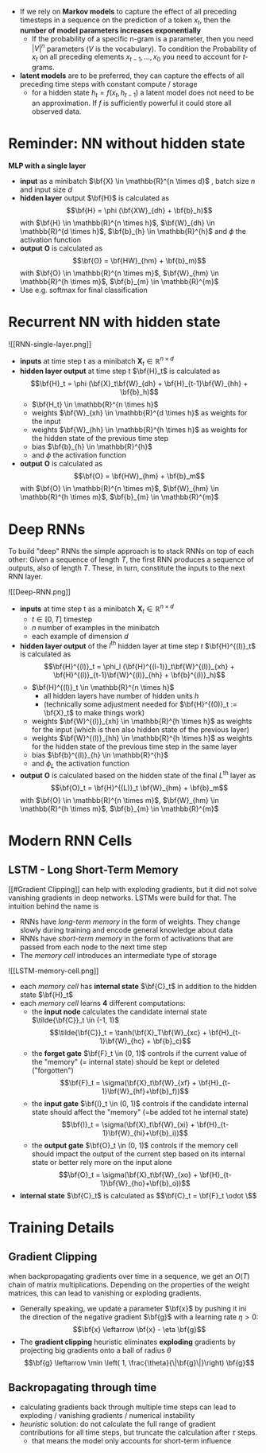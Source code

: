 - If we rely on **Markov models** to capture the effect of all preceding timesteps in a sequence on the prediction of a token $x_t$, then the **number of model parameters increases exponentially** 
	- If the probability of a specific n-gram is a parameter, then you need $|V|^n$ parameters ($V$ is the vocabulary). To condition the Probability of $x_t$ on all preceding elements $x_{t-1}, \ldots, x_0$ you need to account for $t$-grams.
- **latent models** are to be preferred, they can capture the effects of all preceding time steps with constant compute / storage 
	- for a hidden state $h_t = f(x_t, h_{t-1})$ a latent model does not need to be an approximation. If $f$ is sufficiently powerful it could store all observed data.
# Reminder: NN without hidden state

**MLP with a single layer**
- **input** as a minibatch $\bf{X} \in \mathbb{R}^{n \times d}$ , batch size $n$ and input size $d$
- **hidden layer** output $\bf{H}$ is calculated as $$\bf{H} = \phi (\bf{XW}_{dh} + \bf{b}_h)$$ with $\bf{H} \in \mathbb{R}^{n \times h}$, $\bf{W}_{dh} \in \mathbb{R}^{d \times h}$, $\bf{b}_{h} \in \mathbb{R}^{h}$  and $\phi$ the activation function
- **output** $\mathbf{O}$ is calculated as $$\bf{O} = \bf{HW}_{hm} + \bf{b}_m)$$  with $\bf{O} \in \mathbb{R}^{n \times m}$, $\bf{W}_{hm} \in \mathbb{R}^{h \times m}$, $\bf{b}_{m} \in \mathbb{R}^{m}$ 
- Use e.g. softmax for final classification

# Recurrent NN with hidden state

![[RNN-single-layer.png]]

- **inputs** at time step t as a minibatch $\mathbf{X}_t \in \mathbb{R}^{n \times d}$   
- **hidden layer output** at time step t $\bf{H}_t$ is calculated as $$\bf{H}_t = \phi (\bf{X}_t\bf{W}_{dh} + \bf{H}_{t-1}\bf{W}_{hh} + \bf{b}_h)$$
	- $\bf{H_t} \in \mathbb{R}^{n \times h}$
	- weights $\bf{W}_{xh} \in \mathbb{R}^{d \times h}$ as weights for the input
	- weights $\bf{W}_{hh} \in \mathbb{R}^{h \times h}$ as weights for the hidden state of the previous time step
	- bias $\bf{b}_{h} \in \mathbb{R}^{h}$
	- and $\phi$ the activation function
- **output** $\mathbf{O}$ is calculated as $$\bf{O} = \bf{HW}_{hm} + \bf{b}_m$$  with $\bf{O} \in \mathbb{R}^{n \times m}$, $\bf{W}_{hm} \in \mathbb{R}^{h \times m}$, $\bf{b}_{m} \in \mathbb{R}^{m}$ 


# Deep RNNs

To build "deep" RNNs the simple approach is to stack RNNs on top of each other: Given a sequence of length $T$, the first RNN produces a sequence of outputs, also of length $T$. These, in turn, constitute the inputs to the next RNN layer.

![[Deep-RNN.png]]
- **inputs** at time step t as a minibatch $\mathbf{X}_t \in \mathbb{R}^{n \times d}$   
	- $t \in [0, T]$ timestep
	- $n$ number of examples in the minibatch
	- each example of dimension $d$ 
- **hidden layer output** of the $l^{\text{th}}$ hidden layer at time step $t$ $\bf{H}^{(l)}_t$ is calculated as $$\bf{H}^{(l)}_t = \phi_l (\bf{H}^{(l-1)}_t\bf{W}^{(l)}_{xh} + \bf{H}^{(l)}_{t-1}\bf{W}^{(l)}_{hh} + \bf{b}^{(l)}_h)$$
	- $\bf{H}^{(l)}_t \in \mathbb{R}^{n \times h}$
		- all hidden layers have number of hidden units $h$
		- (technically some adjustment needed for $\bf{H}^{(0)}_t := \bf{X}_t$ to make things work)
	- weights $\bf{W}^{(l)}_{xh} \in \mathbb{R}^{h \times h}$ as weights for the input (which is then also hidden state of the previous layer)
	- weights $\bf{W}^{(l)}_{hh} \in \mathbb{R}^{h \times h}$ as weights for the hidden state of the previous time step in the same layer
	- bias $\bf{b}^{(l)}_{h} \in \mathbb{R}^{h}$
	- and $\phi_L$ the activation function
- **output** $\mathbf{O}$ is calculated based on the hidden state of the final $L^{\text{th}}$ layer as $$\bf{O}_t = \bf{H}^{(L)}_t \bf{W}_{hm} + \bf{b}_m$$  with $\bf{O} \in \mathbb{R}^{n \times m}$, $\bf{W}_{hm} \in \mathbb{R}^{h \times m}$, $\bf{b}_{m} \in \mathbb{R}^{m}$ 

# Modern RNN Cells
## LSTM - Long Short-Term Memory
[[#Gradient Clipping]] can help with exploding gradients, but it did not solve vanishing gradients in deep networks. LSTMs were build for that. The intuition behind the name is
- RNNs have *long-term memory* in the form of weights. They change slowly during training and encode general knowledge about data
- RNNs have *short-term memory* in the form of activations that are passed from each node to the next time step
- The *memory cell* introduces an intermediate type of storage

![[LSTM-memory-cell.png]]

- each *memory cell* has **internal state** $\bf{C}_t$ in addition to the hidden state $\bf{H}_t$ 
- each *memory cell* learns **4** different computations:
	- the **input node** calculates the candidate internal state $\tilde{\bf{C}}_t \in (-1, 1)$ $$\tilde{\bf{C}}_t = \tanh(\bf{X}_T\bf{W}_{xc} + \bf{H}_{t-1}\bf{W}_{hc} + \bf{b}_c)$$
	- the **forget gate** $\bf{F}_t \in (0, 1)$ controls if the current value of the "memory" (= internal state) should be kept or deleted ("forgotten") $$\bf{F}_t = \sigma(\bf{X}_t\bf{W}_{xf} + \bf{H}_{t-1}\bf{W}_{hf}+\bf{b}_f))$$
	- the **input gate** $\bf{I}_t \in (0, 1)$ controls if the candidate internal state should affect the "memory" (=be added tot he internal state) $$\bf{I}_t = \sigma(\bf{X}_t\bf{W}_{xi} + \bf{H}_{t-1}\bf{W}_{hi}+\bf{b}_i))$$
	- the **output gate** $\bf{O}_t \in (0, 1)$ controls if the memory cell should impact the output of the current step based on its internal state or better rely more on the input alone $$\bf{O}_t = \sigma(\bf{X}_t\bf{W}_{xo} + \bf{H}_{t-1}\bf{W}_{ho}+\bf{b}_o))$$
- **internal state** $\bf{C}_t$ is calculated as $$\bf{C}_t = \bf{F}_t \odot \$$


# Training Details

## Gradient Clipping

when backpropagating gradients over time in a sequence, we get an $O(T)$ chain of matrix multiplications. Depending on the properties of the weight matrices, this can lead to vanishing or exploding gradients.

- Generally speaking, we update a parameter $\bf{x}$ by pushing it ini the direction of the negative gradient $\bf{g}$ with a learning rate $\eta > 0$: $$\bf{x} \leftarrow \bf{x} - \eta \bf{g}$$
- The **gradient clipping** heuristic eliminates **exploding** gradients by projecting big gradients onto a ball of radius $\theta$  $$\bf{g} \leftarrow \min \left( 1, \frac{\theta}{\|\bf{g}\|}\right) \bf{g}$$


## Backropagating through time

- calculating gradients back through multiple time steps can lead to exploding / vanishing gradients / numerical instability
- *heuristic* solution: do not calculate the full range of gradient contributions for all time steps, but truncate the calculation after $\tau$ steps.
	- that means the model only accounts for short-term influence
